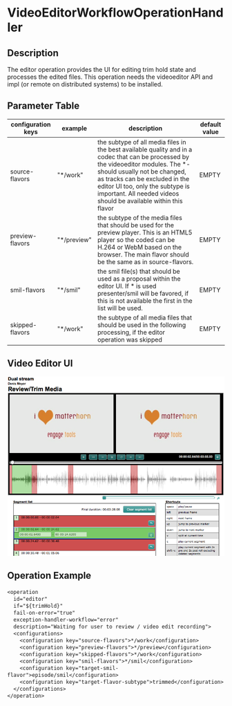 # VideoEditorWorkflowOperationHandler

## Description
The editor operation provides the UI for editing trim hold state and processes the edited files. This operation needs the videoeditor API and impl (or remote on distributed systems) to be installed.

## Parameter Table

|configuration keys|example|description|default value|
|------------------|-------|-----------|-------------|
|source-flavors	|"*/work"	|the subtype of all media files in the best available quality and in a codec that can be processed by the videoeditor modules. The *-should usually not be changed, as tracks can be excluded in the editor UI too, only the subtype is important. All needed videos should be available within this flavor|EMPTY|
|preview-flavors	|"*/preview"	|the subtype of the media files that should be used for the preview player. This is an HTML5 player so the coded can be H.264 or WebM based on the browser. The main flavor should be the same as in source-flavors.	|EMPTY|
|smil-flavors |"*/smil"| the smil file(s) that should be used as a proposal within the editor UI. If * is used presenter/smil will be favored, if this is not available the first in the list will be used.|EMPTY|
|skipped-flavors|"*/work"	|the subtype of all media files that should be used in the following processing, if the editor operation was skipped|EMPTY|
 
## Video Editor UI

![Videoeditor UI](editor.png)

## Operation Example
 
    <operation
      id="editor"
      if="${trimHold}"
      fail-on-error="true"
      exception-handler-workflow="error"
      description="Waiting for user to review / video edit recording">
      <configurations>
        <configuration key="source-flavors">*/work</configuration>
        <configuration key="preview-flavors">*/preview</configuration>
        <configuration key="skipped-flavors">*/work</configuration>
        <configuration key="smil-flavors">*/smil</configuration>
        <configuration key="target-smil-flavor">episode/smil</configuration>
        <configuration key="target-flavor-subtype">trimmed</configuration>
      </configurations>
    </operation>
